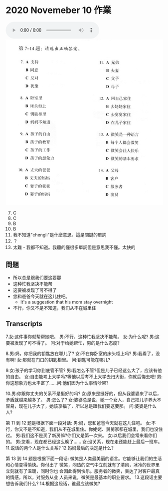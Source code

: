 # 2020 Novemeber 10 作業

![audio](images/2-7-14.mp3)
![homework problems](images/2-7-14.jpg)

7. C
8. C
9. B
10. B
11. 我不知道"chengli"是什麽意思。這是關鍵的單詞
12. ？
13. 太難 - 我都不知道。我聽的懂很多單詞但是意思我不懂。太快的

## 問題
- 所以总是跟我们要这要那
- 这种忙我坚决不能帮
- 这要被发现了可不得了
- 您和爸爸今天就在这儿住吧。
  - It's a suggestion that his mom stay overnight
- 不行，你又不是不知道，我们从不在城里住



## Transcripts

7.女:这件事你就帮帮她吧。 男:不行，这种忙我坚决不能帮。 女:为什么呢? 男:这要被发现了可不得了。 问:对于给她帮忙，男的是什么态度? 

8.男:妈，你把我的钥匙放在哪儿了? 女:不在你卧室的床头柜上吗? 男:我看了，没有啊! 女:那就在门口的钥匙柜里。 问:钥匙可能在哪儿? 


9.女:孩子的学习你到底管不管? 男:我怎么不管?但是儿子已经这么大了，应该有他的自由。 女:自由能考上大学吗?等他以后考不上大学去扫大街，你就后悔去吧! 男:你这想象力也太丰富了......问:他们因为什么事情吵架? 

10.男:你跟你丈夫的关系不是挺好的吗? 女:原来是挺好的，但从我婆婆来了以后，矛盾就越来越多了。 男:怎么了? 女:婆婆总是说，她一个女人，自己把儿子养大不容易，现在儿子大了，她该享福了，所以总是跟我们要这要那。
  问:婆婆是什么人?

第 11 到 12 题是根据下面一段对话: 
男:妈，您和爸爸今天就在这儿住吧。 女:不行，你又不是不知道，我们从不在城里住。你姥姥、舅舅家都在城里，我们也没住过。
男:我们这不是买了新房嘛?你们又是第一次来。
女:以后我们会常来看你们的。
男:您看，现在都已经这么晚了......
女:没关系，现在走还能赶上最后一班车。
11.说话的两个人是什么关系? 12.妈妈最后的决定是什么? 

第 13 到 14 题是根据下面一段话: 
微笑是人类最美丽的语言。它能够让我们的生活和心情变得愉快。你付出了 微笑，闷热的空气中立刻就有了清风，冰冷的世界里立刻就有了温暖，同时你也 会因此得到快乐。服务者的微笑，表达了对客户最真的情感，所以，对服务从业 人员来说，微笑是最基本的职业要求。 
13.这段话主要想告诉我们什么? 14.根据这段话，谁最应该微笑? 